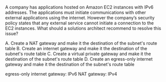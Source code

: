 A company has applications hosted on Amazon EC2 instances with IPv6 addresses. The applications must initiate communications with other external applications using the internet. However the company’s security policy states that any external service cannot initiate a connection to the EC2 instances. What should a solutions architect recommend to resolve this issue? 

A. Create a NAT gateway and make it the destination of the subnet's route table 
B. Create an internet gateway and make it the destination of the subnet's route table 
C. Create a virtual private gateway and make it the destination of the subnet's route table 
D. Create an egress-only internet gateway and make it the destination of the subnet's route table

egress-only internet gateway: IPv6 
NAT gateway: IPv4